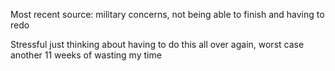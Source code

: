 Most recent source: military concerns, not being able to finish and having to redo

Stressful just thinking about having to do this all over again, worst case another 11 weeks of wasting my time

